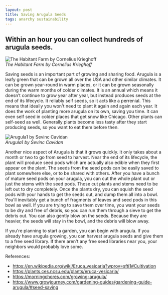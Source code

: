 ```yaml
---
layout: post
title: Saving Arugula Seeds
tags: anarchy sustainability
---
```

## Within an hour you can collect hundreds of arugula seeds.

![The Habitant Farm by Cornelius Krieghoff](https://upload.wikimedia.org/wikipedia/commons/5/5a/%27The_Habitant_Farm%27_%2C_oil_on_canvas_painting_by_Cornelius_Krieghoff%2C_1856%2C_National_Gallery_of_Canada.jpg?20090316004027)  
*The Habitant Farm by Cornelius Krieghoff*


Saving seeds is an important part of growing and sharing food. Arugula is a leafy green that can be grown all over the USA and other similar climates. It can be grown year-round in warm places, or it can be grown seasonally during the warm months of colder climates. It is an annual which means it doesn’t continue to grow year after year, but  instead produces seeds at the end of its lifecycle. It reliably self seeds, so it acts like a perrenial. This means that ideally you won't need to plant it again and again each year. It does the work of planting more arugula on its own, saving you time. It can even self seed in colder places that get snow like Chicago. Other plants can self-seed as well. Generally plants become less tasty after they start producing seeds, so you want to eat them before then.


![Arugula1 by Sevinc Cavidan](https://upload.wikimedia.org/wikipedia/commons/8/86/Arugula1.jpg?20210406111318)  
*Arugula1 by Sevinc Cavidan*


Another nice aspect of Arugula is that it grows quickly. It only takes about a month or two to go from seed to harvest. Near the end of its lifecycle, the plant will produce seed pods which are actually also edible when they first appear on the plant. The seeds from the seed pods can be easily saved to plant somewhere else, or to be shared with others. After you have a bunch of mature seed pods on your arugula, you can cut the whole plant out or just the stems with the seed pods. Those cut plants and stems need to be left out to dry completely. Once the plants dry, you can squish the seed pods with your hands to get the seeds out, and dump them all into a bowl. You'll inevitably get a bunch of fragments of leaves and seed pods in this bowl as well. If you are trying to save them over time, you want your seeds to be dry and free of debris, so you can run them through a sieve to get the debris out. You can also gently blow on the seeds. Because they are heavier, the seeds will stay in the bowl, and the debris will blow away. 


If you're planning to start a garden, you can begin with arugula. If you already have arugula growing, you can harvest arugula seeds and give them to a free seed library. If there aren't any free seed libraries near you, your neighbors would probably love some. 


References:
- https://en.wikipedia.org/wiki/Eruca_vesicaria?wprov=sfti1#Cultivation
- https://plants.ces.ncsu.edu/plants/eruca-vesicaria/
- https://morningchores.com/growing-arugula/
- https://www.growjourney.com/gardening-guides/gardening-guide-arugula/#seed-saving